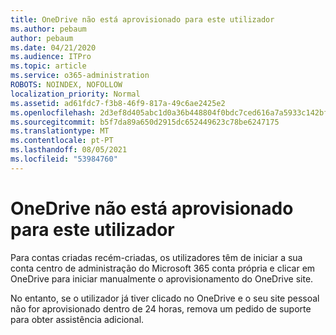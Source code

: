```yaml
---
title: OneDrive não está aprovisionado para este utilizador
ms.author: pebaum
author: pebaum
ms.date: 04/21/2020
ms.audience: ITPro
ms.topic: article
ms.service: o365-administration
ROBOTS: NOINDEX, NOFOLLOW
localization_priority: Normal
ms.assetid: ad61fdc7-f3b8-46f9-817a-49c6ae2425e2
ms.openlocfilehash: 2d3ef8d405abc1d0a36b448804f0bdc7ced616a7a5933c142bfd3dd7e4596bd0
ms.sourcegitcommit: b5f7da89a650d2915dc652449623c78be6247175
ms.translationtype: MT
ms.contentlocale: pt-PT
ms.lasthandoff: 08/05/2021
ms.locfileid: "53984760"
---
```

# <a name="onedrive-is-not-provisioned-for-this-user"></a>OneDrive não está aprovisionado para este utilizador

Para contas criadas recém-criadas, os utilizadores têm de iniciar a sua conta centro de administração do Microsoft 365 conta própria e clicar em OneDrive para iniciar manualmente o aprovisionamento do OneDrive site.
  
No entanto, se o utilizador já tiver clicado no OneDrive e o seu site pessoal não for aprovisionado dentro de 24 horas, remova um pedido de suporte para obter assistência adicional.
  

